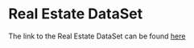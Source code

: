 # Real Estate DataSet
The link to the Real Estate DataSet can be found [here](https://www.kaggle.com/arslanali4343/real-estate-dataset)
